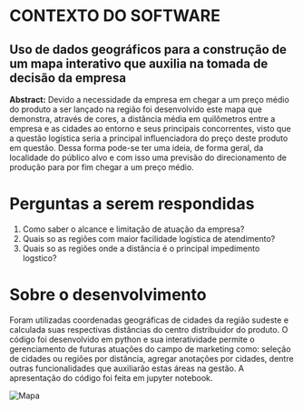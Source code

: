 # CONTEXTO DO SOFTWARE
## Uso de dados geográficos para a construção de um mapa interativo que auxilia na tomada de decisão da empresa

**Abstract:**
Devido a necessidade da empresa em chegar a um preço médio do produto a ser lançado na região foi desenvolvido este mapa que demonstra, através de cores, a distância média em quilômetros entre a empresa e as cidades ao entorno e seus principais concorrentes, visto que a questão logística seria a principal influenciadora do preço deste produto em questão. Dessa forma pode-se ter uma ideia, de forma geral, da localidade do público alvo e com isso uma previsão do direcionamento de produção para por fim chegar a um preço médio.

# Perguntas a serem respondidas

1. Como saber o alcance e limitação de atuação da empresa?
2. Quais so as regiões com maior facilidade logística de atendimento?
3. Quais so as regiões onde a distância é o principal impedimento logstico?

# Sobre o desenvolvimento

Foram utilizadas coordenadas geográficas de cidades da região sudeste e calculada suas respectivas distâncias do centro distribuidor do produto. O código foi desenvolvido em python e sua interatividade permite o gerenciamento de futuras atuações do campo de marketing como: seleção de cidades ou regiões por distância, agregar anotações por cidades, dentre outras funcionalidades que auxiliarão estas áreas na gestão. A apresentação do código foi feita em jupyter notebook.

![Mapa](https://github.com/lucasvascrocha/mapa_ternium/blob/master/mapa.png)
